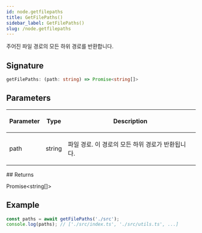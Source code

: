 ```yaml
---
id: node.getfilepaths
title: GetFilePaths()
sidebar_label: GetFilePaths()
slug: /node.getfilepaths
---
```






주어진 파일 경로의 모든 하위 경로를 반환합니다.

## Signature

```typescript
getFilePaths: (path: string) => Promise<string[]>
```

## Parameters

<table><thead><tr><th>

Parameter


</th><th>

Type


</th><th>

Description


</th></tr></thead>
<tbody><tr><td>

path


</td><td>

string


</td><td>

파일 경로. 이 경로의 모든 하위 경로가 반환됩니다.


</td></tr>
</tbody></table>
## Returns

Promise&lt;string[]&gt;

## Example


```typescript
const paths = await getFilePaths('./src');
console.log(paths); // ['./src/index.ts', './src/utils.ts', ...]
```

